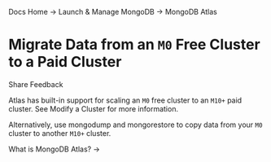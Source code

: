 Docs Home → Launch & Manage MongoDB → MongoDB Atlas

# Migrate Data from an `M0` Free Cluster to a Paid Cluster

Share Feedback

Atlas has built-in support for scaling an `M0` free cluster to an `M10+` paid
cluster. See Modify a Cluster for more information.

Alternatively, use mongodump and mongorestore to copy data from your `M0`
cluster to another `M10+` cluster.

What is MongoDB Atlas? →

